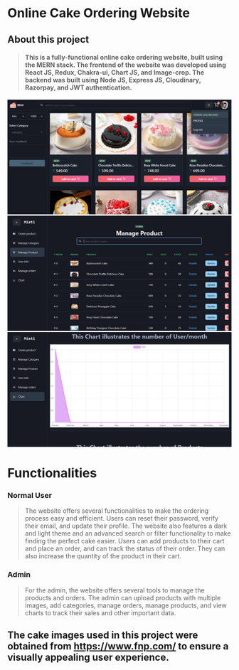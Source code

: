 # Online Cake Ordering Website

## About this project

> #### This is a fully-functional online cake ordering website, built using the MERN stack. The frontend of the website was developed using React JS, Redux, Chakra-ui, Chart JS, and Image-crop. The backend was built using Node JS, Express JS, Cloudinary, Razorpay, and JWT authentication.

![Image-1](https://github.com/deepakduttaOfficial/asstes/blob/master/onlineCakeOrder-Preview_images/online_cake_order_image1.netlify.app.png?raw=true)
![Image-1](https://github.com/deepakduttaOfficial/asstes/blob/master/onlineCakeOrder-Preview_images/online_cake_order_image2.netlify.app.png?raw=true)
![Image-1](https://github.com/deepakduttaOfficial/asstes/blob/master/onlineCakeOrder-Preview_images/online_cake_order_image3.netlify.app.png?raw=true)

# Functionalities

### Normal User

> The website offers several functionalities to make the ordering process easy and efficient. Users can reset their password, verify their email, and update their profile. The website also features a dark and light theme and an advanced search or filter functionality to make finding the perfect cake easier. Users can add products to their cart and place an order, and can track the status of their order. They can also increase the quantity of the product in their cart.

### Admin

> For the admin, the website offers several tools to manage the products and orders. The admin can upload products with multiple images, add categories, manage orders, manage products, and view charts to track their sales and other important data.

## The cake images used in this project were obtained from https://www.fnp.com/ to ensure a visually appealing user experience.
